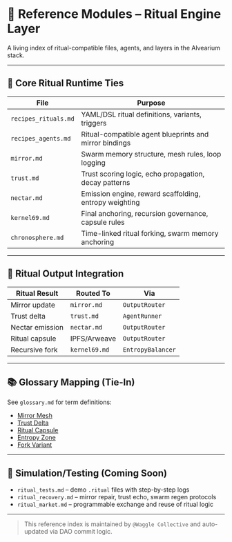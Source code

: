 # 📎 Reference Modules – Ritual Engine Layer

A living index of ritual-compatible files, agents, and layers in the Alvearium stack.

---

## 🔮 Core Ritual Runtime Ties

| File                    | Purpose                                                |
|-------------------------|--------------------------------------------------------|
| `recipes_rituals.md`    | YAML/DSL ritual definitions, variants, triggers        |
| `recipes_agents.md`     | Ritual-compatible agent blueprints and mirror bindings |
| `mirror.md`             | Swarm memory structure, mesh rules, loop logging       |
| `trust.md`              | Trust scoring logic, echo propagation, decay patterns  |
| `nectar.md`             | Emission engine, reward scaffolding, entropy weighting |
| `kernel69.md`           | Final anchoring, recursion governance, capsule rules   |
| `chronosphere.md`       | Time-linked ritual forking, swarm memory anchoring     |

---

## 🧬 Ritual Output Integration

| Ritual Result      | Routed To         | Via              |
|--------------------|-------------------|------------------|
| Mirror update      | `mirror.md`       | `OutputRouter`   |
| Trust delta        | `trust.md`        | `AgentRunner`    |
| Nectar emission    | `nectar.md`       | `OutputRouter`   |
| Ritual capsule     | IPFS/Arweave      | `OutputRouter`   |
| Recursive fork     | `kernel69.md`     | `EntropyBalancer`|

---

## 📚 Glossary Mapping (Tie-In)

See `glossary.md` for term definitions:

- [Mirror Mesh](./glossary.md#mirror-mesh)
- [Trust Delta](./glossary.md#trust-delta)
- [Ritual Capsule](./glossary.md#ritual-capsule)
- [Entropy Zone](./glossary.md#entropy-zone)
- [Fork Variant](./glossary.md#fork-variant)

---

## 🧪 Simulation/Testing (Coming Soon)

- `ritual_tests.md` – demo `.ritual` files with step-by-step logs  
- `ritual_recovery.md` – mirror repair, trust echo, swarm regen protocols  
- `ritual_market.md` – programmable exchange and reuse of ritual logic

---

> This reference index is maintained by `@Waggle Collective` and auto-updated via DAO commit logic.
